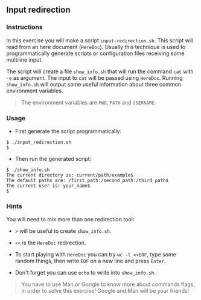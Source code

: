 ## Input redirection

### Instructions

In this exercise you will make a script `input-redirection.sh`.
This script will read from an here document (`HereDoc`).
Usually this technique is used to programmatically generate scripts or configuration files receiving some multiline input.

The script will create a file `show_info.sh` that will run the command `cat` with `-e` as argument.
The input to `cat` will be passed using `HereDoc`. Running `show_info.sh` will output some useful information about three common environment variables.

> The environment variables are `PWD`, `PATH` and `USERNAME`.

### Usage

- First generate the script programmatically:

```console
$ ./input_redirection.sh
$
```

- Then run the generated script:

```console
$ ./show_info.sh
The current directory is: current/path/example$
The default paths are: /first_path:/second_path:/third_path$
The current user is: your_name$
$
```

### Hints

You will need to mix more than one redirection tool:

- `>` will be useful to create `show_info.sh`.
- `<<` is the `HereDoc` redirection.

- To start playing with `HereDoc` you can try `wc -l <<EOF`, type some random things, then write `EOF` on a new line and press `Enter`.

- Don't forget you can use `echo` to write into `show_info.sh`.

> You have to use Man or Google to know more about commands flags, in order to solve this exercise!
> Google and Man will be your friends!
